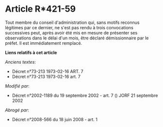 # Article R*421-59

Tout membre du conseil d'administration qui, sans motifs reconnus légitimes par ce dernier, ne s'est pas rendu à trois
convocations successives peut, après avoir été mis en mesure de présenter ses observations dans le délai d'un mois, être
déclaré démissionnaire par le préfet. Il est immédiatement remplacé.

**Liens relatifs à cet article**

_Anciens textes_:

  - Décret n°73-213 1973-02-16 ART. 7
  - Décret n°73-213 1973-02-16 art. 7

_Modifié par_:

  - Décret n°2002-1189 du 19 septembre 2002 - art. 7 () JORF 21 septembre 2002

_Abrogé par_:

  - Décret n°2008-566 du 18 juin 2008 - art. 1
